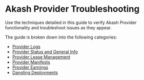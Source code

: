 # Akash Provider Troubleshooting

Use the techniques detailed in this guide to verify Akash Provider functionality and troubleshoot issues as they appear.

The guide is broken down into the following categories:

* [Provider Logs](provider-logs.md)
* [Provider Status and General Info](provider-status-and-general-info.md)
* [Provider Lease Management](provider-lease-management.md)
* [Provider Manifests](provider-manifests.md)
* [Provider Earnings](provider-earnings.md)
* [Dangling Deployments](dangling-deployments.md)
